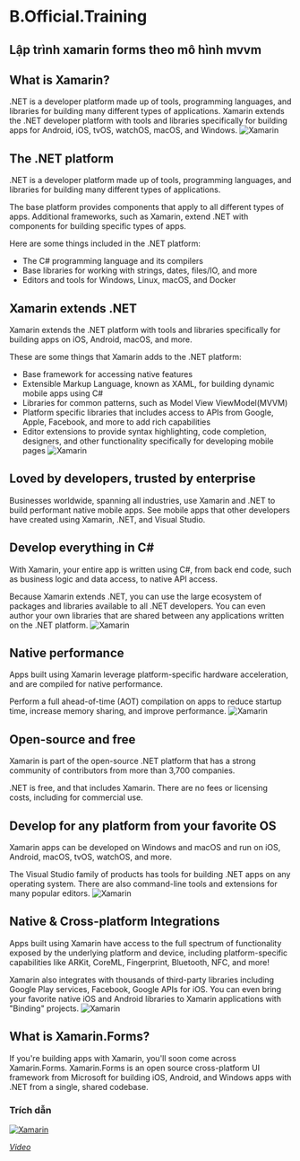 # B.Official.Training
## Lập trình xamarin forms theo mô hình mvvm


## What is Xamarin?
.NET is a developer platform made up of tools, programming languages, and libraries for building many different types of applications. Xamarin extends the .NET developer platform with tools and libraries specifically for building apps for Android, iOS, tvOS, watchOS, macOS, and Windows.
![Xamarin](https://dotnet.microsoft.com/static/images/illustrations/swimlane_cross_platform_development.svg?v=Cfuw6pS1oal-XCfdUsgGXLsqo51TnmB2o9dr5Vwzv6M)
## The .NET platform
.NET is a developer platform made up of tools, programming languages, and libraries for building many different types of applications.

The base platform provides components that apply to all different types of apps. Additional frameworks, such as Xamarin, extend .NET with components for building specific types of apps.

Here are some things included in the .NET platform:
- The C# programming language and its compilers
- Base libraries for working with strings, dates, files/IO, and more
- Editors and tools for Windows, Linux, macOS, and Docker
## Xamarin extends .NET
Xamarin extends the .NET platform with tools and libraries specifically for building apps on iOS, Android, macOS, and more.

These are some things that Xamarin adds to the .NET platform:
- Base framework for accessing native features
- Extensible Markup Language, known as XAML, for building dynamic mobile apps using C#
- Libraries for common patterns, such as Model View ViewModel(MVVM)
- Platform specific libraries that includes access to APIs from Google, Apple, Facebook, and more to add rich capabilities
- Editor extensions to provide syntax highlighting, code completion, designers, and other functionality specifically for developing mobile pages
![Xamarin](https://dotnet.microsoft.com/static/images/illustrations/swimlane-toolbox-extends-dotnet.svg?v=zwju6MqhXZ8sCVgCcdzvNabjstpO2pjmns9id_1g3LU)
## Loved by developers, trusted by enterprise
Businesses worldwide, spanning all industries, use Xamarin and .NET to build performant native mobile apps. See mobile apps that other developers have created using Xamarin, .NET, and Visual Studio.
## Develop everything in C#
With Xamarin, your entire app is written using C#, from back end code, such as business logic and data access, to native API access.

Because Xamarin extends .NET, you can use the large ecosystem of packages and libraries available to all .NET developers. You can even author your own libraries that are shared between any applications written on the .NET platform.
![Xamarin](https://dotnet.microsoft.com/static/images/illustrations/swimlane_shared_csharp_architecture.svg?v=QjZ_AAzIx9cQWyh7oNrp60IbuTl9zno9JQgVAiIiQYg)
## Native performance
Apps built using Xamarin leverage platform-specific hardware acceleration, and are compiled for native performance.

Perform a full ahead-of-time (AOT) compilation on apps to reduce startup time, increase memory sharing, and improve performance.
![Xamarin](https://dotnet.microsoft.com/static/images/illustrations/swimlane_native_and_performant.svg?v=bZj8DkzOjTC6hwhzu7aP9Ewdl7CbmJQe39CkVD9Roh8)
## Open-source and free
Xamarin is part of the open-source .NET platform that has a strong community of contributors from more than 3,700 companies.

.NET is free, and that includes Xamarin. There are no fees or licensing costs, including for commercial use.
## Develop for any platform from your favorite OS
Xamarin apps can be developed on Windows and macOS and run on iOS, Android, macOS, tvOS, watchOS, and more.

The Visual Studio family of products has tools for building .NET apps on any operating system. There are also command-line tools and extensions for many popular editors.
![Xamarin](https://dotnet.microsoft.com/static/images/illustrations/swimlane-develop-for-any-platform.svg?v=rkksbf8Z1mHrg00XQojWELkGUQR007V1fMSERK9Jk5Y)
## Native & Cross-platform Integrations
Apps built using Xamarin have access to the full spectrum of functionality exposed by the underlying platform and device, including platform-specific capabilities like ARKit, CoreML, Fingerprint, Bluetooth, NFC, and more!

Xamarin also integrates with thousands of third-party libraries including Google Play services, Facebook, Google APIs for iOS. You can even bring your favorite native iOS and Android libraries to Xamarin applications with "Binding" projects.
![Xamarin](https://dotnet.microsoft.com/static/images/illustrations/swimlane-building-blocks-native-cross-platform.svg?v=Iq7tUVHDcmvFw2MN70ucNlVqgPtu5GYAAjJk882Y33s)
## What is Xamarin.Forms?
If you're building apps with Xamarin, you'll soon come across Xamarin.Forms.
Xamarin.Forms is an open source cross-platform UI framework from Microsoft for building iOS, Android, and Windows apps with .NET from a single, shared codebase.
### Trích dẫn
[![Xamarin](https://img-prod-cms-rt-microsoft-com.akamaized.net/cms/api/am/imageFileData/RE1Mu3b?ver=5c31)](https://docs.microsoft.com/en-us/xamarin/get-started/installation/?pivots=windows)

[*Video*](https://www.youtube.com/channel/UC04R8Dv2-78db0t-J2PmkSA)

